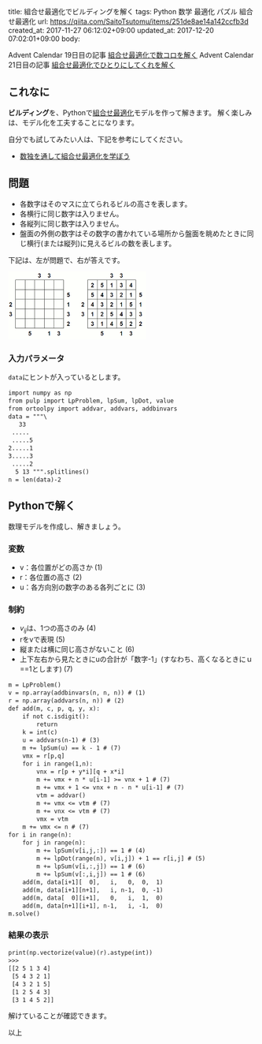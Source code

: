 title: 組合せ最適化でビルディングを解く
tags: Python 数学 最適化 パズル 組合せ最適化
url: https://qiita.com/SaitoTsutomu/items/251de8ae14a142ccfb3d
created_at: 2017-11-27 06:12:02+09:00
updated_at: 2017-12-20 07:02:01+09:00
body:

Advent Calendar 19日目の記事 [組合せ最適化で数コロを解く](https://qiita.com/SaitoTsutomu/items/3b61cf7232cfac25bff3)
Advent Calendar 21日目の記事 [組合せ最適化でひとりにしてくれを解く](https://qiita.com/SaitoTsutomu/items/727493d0437807b28c9d)

## これなに

**ビルディング**を、Pythonで[組合せ最適化](https://qiita.com/SaitoTsutomu/items/bfbf4c185ed7004b5721)モデルを作って解きます。
解く楽しみは、モデル化を工夫することになります。

自分でも試してみたい人は、下記を参考にしてください。

- [数独を通して組合せ最適化を学ぼう](https://qiita.com/SaitoTsutomu/items/bd09190d8a02432b3f16)

## 問題
* 各数字はそのマスに立てられるビルの高さを表します。
* 各横行に同じ数字は入りません。
* 各縦列に同じ数字は入りません。
* 盤面の外側の数字はその数字の書かれている場所から盤面を眺めたときに同じ横行(または縦列)に見えるビルの数を表します。

下記は、左が問題で、右が答えです。

![](https://raw.githubusercontent.com/SaitoTsutomu/opt4puzzle/master/pic/building.png)

### 入力パラメータ

`data`にヒントが入っているとします。

```py3:python
import numpy as np
from pulp import LpProblem, lpSum, lpDot, value
from ortoolpy import addvar, addvars, addbinvars
data = """\
   33  
 ..... 
 .....5
2.....1
3.....3
 .....2
  5 13 """.splitlines()
n = len(data)-2
```

## Pythonで解く

数理モデルを作成し、解きましょう。

### 変数
* v：各位置がどの高さか (1)
* r：各位置の高さ (2)
* u：各方向別の数字のある各列ごとに  (3)

### 制約
* $v_{ij}$は、1つの高さのみ (4)
* rをvで表現 (5)
* 縦または横に同じ高さがないこと (6)
* 上下左右から見たときにuの合計が「数字-1」(すなわち、高くなるときにｕ==1とします) (7)

```py3:python
m = LpProblem()
v = np.array(addbinvars(n, n, n)) # (1)
r = np.array(addvars(n, n)) # (2)
def add(m, c, p, q, y, x):
    if not c.isdigit():
        return
    k = int(c)
    u = addvars(n-1) # (3)
    m += lpSum(u) == k - 1 # (7)
    vmx = r[p,q]
    for i in range(1,n):
        vnx = r[p + y*i][q + x*i]
        m += vmx + n * u[i-1] >= vnx + 1 # (7)
        m += vmx + 1 <= vnx + n - n * u[i-1] # (7)
        vtm = addvar()
        m += vmx <= vtm # (7)
        m += vnx <= vtm # (7)
        vmx = vtm
    m += vmx <= n # (7)
for i in range(n):
    for j in range(n):
        m += lpSum(v[i,j,:]) == 1 # (4)
        m += lpDot(range(n), v[i,j]) + 1 == r[i,j] # (5)
        m += lpSum(v[i,:,j]) == 1 # (6)
        m += lpSum(v[:,i,j]) == 1 # (6)
    add(m, data[i+1][  0],   i,   0,  0,  1)
    add(m, data[i+1][n+1],   i, n-1,  0, -1)
    add(m, data[  0][i+1],   0,   i,  1,  0)
    add(m, data[n+1][i+1], n-1,   i, -1,  0)
m.solve()
```

### 結果の表示

```py3:python
print(np.vectorize(value)(r).astype(int))
>>>
[[2 5 1 3 4]
 [5 4 3 2 1]
 [4 3 2 1 5]
 [1 2 5 4 3]
 [3 1 4 5 2]]
```

解けていることが確認できます。

以上

